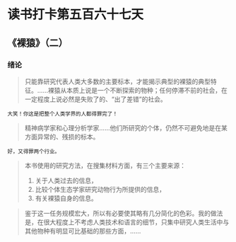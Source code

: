 # 读书打卡第五百六十七天
## 《裸猿》（二）
### 绪论
> 只能靠研究代表人类大多数的主要标本，才能揭示典型的裸猿的典型特征。……裸猿从本质上说是一个不断探索的物种；任何停滞不前的社会，在一定程度上说必然是失败了的、“出了差错”的社会。
```
大笑！你这是把整个人类学界的人都得罪完了！
```
> 精神病学家和心理分析学家……他们所研究的个体，仍然不可避免地是在某方面异常的、残损的标本。
```
好，又得罪两个行业。
```
> 本书使用的研究方法，在搜集材料方面，有三个主要来源：
> 1. 关于人类过去的信息，
> 2. 比较个体生态学家研究动物行为所提供的信息，
> 3. 有关裸猿自身的信息。

> 鉴于这一任务规模宏大，所以有必要使其略有几分简化的色彩。我的做法是，在很大程度上不考虑人类技术和语言的细节，只集中研究人类生活中与其他物种有明显可比基础的那些方面，……